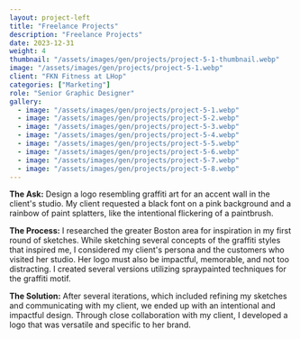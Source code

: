```yaml
---
layout: project-left
title: "Freelance Projects"
description: "Freelance Projects"
date: 2023-12-31
weight: 4
thumbnail: "/assets/images/gen/projects/project-5-1-thumbnail.webp"
image: "/assets/images/gen/projects/project-5-1.webp"
client: "FKN Fitness at LHop"
categories: ["Marketing"]
role: "Senior Graphic Designer"
gallery:
  - image: "/assets/images/gen/projects/project-5-1.webp"
  - image: "/assets/images/gen/projects/project-5-2.webp"
  - image: "/assets/images/gen/projects/project-5-3.webp"
  - image: "/assets/images/gen/projects/project-5-4.webp"
  - image: "/assets/images/gen/projects/project-5-5.webp"
  - image: "/assets/images/gen/projects/project-5-6.webp"
  - image: "/assets/images/gen/projects/project-5-7.webp"
  - image: "/assets/images/gen/projects/project-5-8.webp"
---
```


<strong>The Ask:</strong> Design a logo resembling graffiti art for an accent wall in the client's studio. My client requested a black font on a pink background and a rainbow of paint splatters, like the intentional flickering of a paintbrush.

<strong>The Process:</strong> I researched the greater Boston area for inspiration in my first round of sketches. While sketching several concepts of the graffiti styles that inspired me, I considered my client's persona and the customers who visited her studio. Her logo must also be impactful, memorable, and not too distracting. I created several versions utilizing spraypainted techniques for the graffiti motif.

<strong>The Solution:</strong> After several iterations, which included refining my sketches and communicating with my client, we ended up with an intentional and impactful design. Through close collaboration with my client, I developed a logo that was versatile and specific to her brand.
